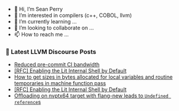 - 👋 Hi, I’m Sean Perry
- 👀 I’m interested in compilers (c++, COBOL, llvm)
- 🌱 I’m currently learning ...
- 💞️ I’m looking to collaborate on ...
- 📫 How to reach me ...

<!---
s66perry/s66perry is a ✨ special ✨ repository because its `README.md` (this file) appears on your GitHub profile.
You can click the Preview link to take a look at your changes.
--->
### 📕 Latest LLVM Discourse Posts

<!-- DISCOURSE-LLVM:START -->
- [Reduced pre-commit CI bandwidth](https://discourse.llvm.org/t/reduced-pre-commit-ci-bandwidth/80190#post_8)
- [[RFC] Enabling the Lit Internal Shell by Default](https://discourse.llvm.org/t/rfc-enabling-the-lit-internal-shell-by-default/80179#post_9)
- [How to get sizes in bytes allocated for local variables and routine temporaries in machine function pass](https://discourse.llvm.org/t/how-to-get-sizes-in-bytes-allocated-for-local-variables-and-routine-temporaries-in-machine-function-pass/80238#post_1)
- [[RFC] Enabling the Lit Internal Shell by Default](https://discourse.llvm.org/t/rfc-enabling-the-lit-internal-shell-by-default/80179#post_8)
- [Offloading on nvptx64 target with flang-new leads to `Undefined reference`s](https://discourse.llvm.org/t/offloading-on-nvptx64-target-with-flang-new-leads-to-undefined-reference-s/80237#post_1)
<!-- DISCOURSE-LLVM:END -->
